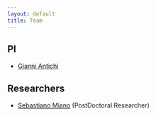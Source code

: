 ```yaml
---
layout: default
title: Team
---
```


## PI

- [Gianni Antichi](https://gianniantichi.github.io/)

## Researchers

- [Sebastiano Miano](https://sebymiano.github.io/) (PostDoctoral Researcher)


